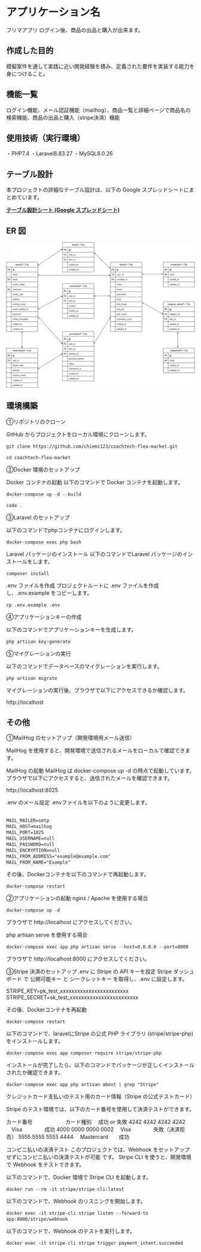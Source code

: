 # アプリケーション名

フリマアプリ
ログイン後、商品の出品と購入が出来ます。

## 作成した目的

模擬案件を通して実践に近い開発経験を積み、定義された要件を実装する能力を身につけること。

## 機能一覧

ログイン機能、メール認証機能（mailhog）、商品一覧と詳細ページで商品名の検索機能、商品の出品と購入（stripe決済）機能

## 使用技術（実行環境）

・PHP7.4
・Laravel8.83.27
・MySQL8.0.26

## テーブル設計

本プロジェクトの詳細なテーブル設計は、以下の Google スプレッドシートにまとめています。

**[テーブル設計シート (Google スプレッドシート)](https://docs.google.com/spreadsheets/d/1AUlHz8zNAvwpKfZsBWg9MHVZcBCvu6NGlVGuadmne2k/edit?gid=1188247583#gid=1188247583)**


## ER 図

![alt text](.drawio.png)

## 環境構築

➀リポジトリのクローン

GitHub からプロジェクトをローカル環境にクローンします。

```
git clone https://github.com/chiemi123/coachtech-flea-market.git
```

```
cd coachtech-flea-market
```

➁Docker 環境のセットアップ

Docker コンテナの起動
以下のコマンドで Docker コンテナを起動します。

```
docker-compose up -d --build
```

```
code .
```

➂Laravel のセットアップ

以下のコマンドでphpコンテナにログインします。

```
docker-compose exec php bash
````
Laravel パッケージのインストール
以下のコマンドでLaravel パッケージのインストールをします。

```
composer install
```

.env ファイルを作成
プロジェクトルートに .env ファイルを作成し、.env.example をコピーします。

```
cp .env.example .env
```

➃アプリケーションキーの作成

以下のコマンドでアプリケーションキーを生成します。

```
php artisan key:generate
```

➄マイグレーションの実行

以下のコマンドでデータベースのマイグレーションを実行します。

```
php artisan migrate
```

マイグレーションの実行後、ブラウザで以下にアクセスできるか確認します。

http://localhost

## その他

➀MailHog のセットアップ（開発環境用メール送信）

MailHog を使用すると、開発環境で送信されるメールをローカルで確認できます。

MailHog の起動
MailHog は docker-compose up -d の時点で起動しています。
ブラウザで以下にアクセスすると、送信されたメールを確認できます。

http://localhost:8025

.env のメール設定
.envファイルを以下のように変更します。

```env

MAIL_MAILER=smtp
MAIL_HOST=mailhog
MAIL_PORT=1025
MAIL_USERNAME=null
MAIL_PASSWORD=null
MAIL_ENCRYPTION=null
MAIL_FROM_ADDRESS="example@example.com"
MAIL_FROM_NAME="Example"

```

その後、Dockerコンテナを以下のコマンドで再起動します。

```
docker-compose restart
```

➁アプリケーションの起動
nginx / Apache を使用する場合

```
docker-compose up -d
```

ブラウザで http://localhost にアクセスしてください。

php artisan serve を使用する場合

```
docker-compose exec app php artisan serve --host=0.0.0.0 --port=8000
```

ブラウザで http://localhost:8000 にアクセスしてください。

➂Stripe 決済のセットアップ
.env に Stripe の API キーを設定
Stripe ダッシュボード で 公開可能キー と シークレットキー を取得し、.env に設定します。

STRIPE_KEY=pk_test_xxxxxxxxxxxxxxxxxxxxxxxx
STRIPE_SECRET=sk_test_xxxxxxxxxxxxxxxxxxxxxxxx

その後、Dockerコンテナを再起動

```
docker-compose restart
```

以下のコマンドで、laravelにStripe の公式 PHP ライブラリ (stripe/stripe-php) をインストールします。

```
docker-compose exec app composer require stripe/stripe-php
```

インストールが完了したら、以下のコマンドでパッケージが正しくインストールされたか確認できます。

```
docker-compose exec app php artisan about | grep "Stripe"
```

クレジットカード支払いのテスト用のカード情報（Stripe の公式テストカード）

Stripe のテスト環境では、以下のカード番号を使用して決済テストができます。

カード番号	　　　　　　カード種別	　成功 or 失敗
4242 4242 4242 4242	　Visa	　　　　成功
4000 0000 0000 0002	　Visa	　　　　失敗（決済拒否）
5555 5555 5555 4444	　Mastercard　　成功


コンビニ払いの決済テスト
このプロジェクトでは、Webhook をセットアップせずにコンビニ払いの決済テストが可能 です。
Stripe CLI を使うと、開発環境で Webhook をテストできます。

以下のコマンドで、Docker 環境で Stripe CLI を起動します。

```
docker run --rm -it stripe/stripe-cli:latest
```

以下のコマンドで、Webhook のリスニングを開始します。

```
docker exec -it stripe-cli stripe listen --forward-to app:8000/stripe/webhook
```

以下のコマンドで、Webhook のテストを実行します。

```
docker exec -it stripe-cli stripe trigger payment_intent.succeeded
```